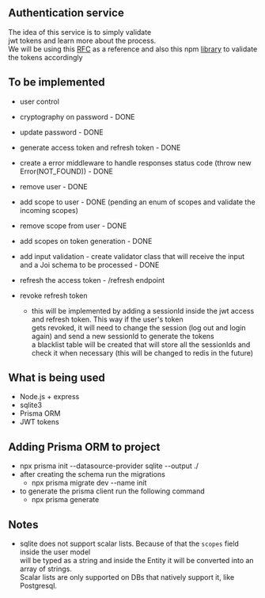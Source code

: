 ## Authentication service

The idea of this service is to simply validate  
jwt tokens and learn more about the process.  
We will be using this [RFC](https://datatracker.ietf.org/doc/html/rfc7519) as a reference and also
this npm [library](https://www.npmjs.com/package/jsonwebtoken) to validate the tokens accordingly  

## To be implemented

- user control
- cryptography on password - DONE
- update password - DONE
- generate access token and refresh token - DONE
- create a error middleware to handle responses status code (throw new Error(NOT_FOUND)) - DONE
- remove user - DONE
- add scope to user - DONE (pending an enum of scopes and validate the incoming scopes)
- remove scope from user - DONE
- add scopes on token generation - DONE
- add input validation - create validator class  that will receive the input and a Joi schema to be processed - DONE
- refresh the access token - /refresh endpoint

- revoke refresh token
  - this will be implemented by adding a sessionId inside the jwt access and refresh token. This way if the user's token  
  gets revoked, it will need to change the session (log out and login again) and send a new sessionId to generate the tokens  
  a blacklist table will be created that will store all the sessionIds and check it when necessary (this will be changed to redis in the future)  

## What is being used

- Node.js + express
- sqlite3
- Prisma ORM
- JWT tokens

## Adding Prisma ORM to project

- npx prisma init --datasource-provider sqlite --output ./  
- after creating the schema run the migrations  
  - npx prisma migrate dev --name init  
- to generate the prisma client run the following command
  - npx prisma generate

## Notes

- sqlite does not support scalar lists. Because of that the `scopes` field inside the user model  
  will be typed as a string and inside the Entity it will be converted into an array of strings.  
  Scalar lists are only supported on DBs that natively support it, like Postgresql.